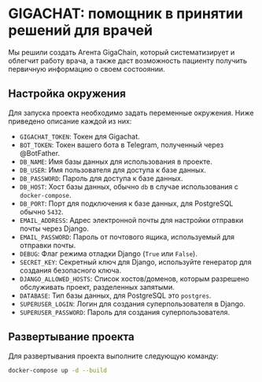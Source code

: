 # GIGACHAT: помощник в принятии решений для врачей

Мы решили создать Агента GigaChain, который систематизирует и облегчит работу врача, а также даст возможность пациенту получить первичную информацию о своем состооянии.

## Настройка окружения

Для запуска проекта необходимо задать переменные окружения. Ниже приведено описание каждой из них:

- `GIGACHAT_TOKEN`: Токен для Gigachat.
- `BOT_TOKEN`: Токен вашего бота в Telegram, полученный через @BotFather.
- `DB_NAME`: Имя базы данных для использования в проекте.
- `DB_USER`: Имя пользователя для доступа к базе данных.
- `DB_PASSWORD`: Пароль для доступа к базе данных.
- `DB_HOST`: Хост базы данных, обычно `db` в случае использования с `docker-compose`.
- `DB_PORT`: Порт для подключения к базе данных, для PostgreSQL обычно `5432`.
- `EMAIL_ADDRESS`: Адрес электронной почты для настройки отправки почты через Django.
- `EMAIL_PASSWORD`: Пароль от почтового ящика, используемый для отправки почты.
- `DEBUG`: Флаг режима отладки Django (`True` или `False`).
- `SECRET_KEY`: Секретный ключ для Django, используйте генератор для создания безопасного ключа.
- `DJANGO_ALLOWED_HOSTS`: Список хостов/доменов, которым разрешено обслуживать проект, разделенных запятыми.
- `DATABASE`: Тип базы данных, для PostgreSQL это `postgres`.
- `SUPERUSER_LOGIN`: Логин для создания суперпользователя в Django.
- `SUPERUSER_PASSWORD`: Пароль для создания суперпользователя.

## Развертывание проекта

Для развертывания проекта выполните следующую команду:

```sh
docker-compose up -d --build
